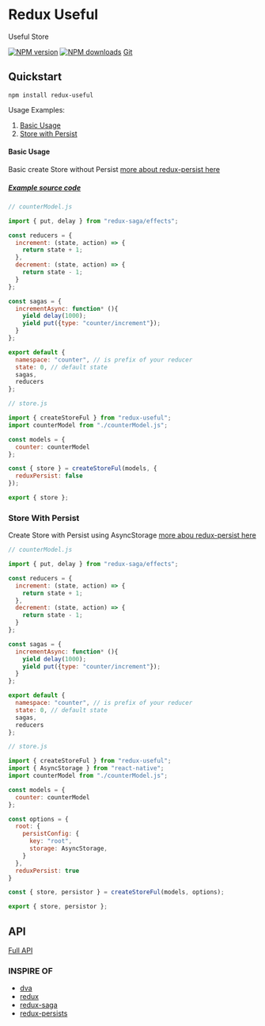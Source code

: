 # Redux Useful

Useful Store

[![NPM version](https://img.shields.io/npm/v/redux-useful.svg?style=flat)](https://www.npmjs.com/package/redux-useful)
[![NPM downloads](http://img.shields.io/npm/dm/redux-useful.svg?style=flat)](https://www.npmjs.com/package/redux-useful)
[Git](https://github.com/barrydevp/redux-useful)

## Quickstart
`npm install redux-useful`

Usage Examples:
1. [Basic Usage](#basic-usage)
2. [Store with Persist](#store-with-persist)

#### Basic Usage
Basic create Store without Persist [more about redux-persist here](https://github.com/rt2zz/redux-persist)

##### [Example source code](https://github.com/barrydevp/redux-useful-beginner-tutorial)

```js
// counterModel.js

import { put, delay } from "redux-saga/effects";

const reducers = {
  increment: (state, action) => {
    return state + 1;
  },
  decrement: (state, action) => {
    return state - 1;
  }
};

const sagas = {
  incrementAsync: function* (){
    yield delay(1000);
    yield put({type: "counter/increment"});
  }
};

export default {
  namespace: "counter", // is prefix of your reducer
  state: 0, // default state
  sagas,
  reducers
};

```

```js
// store.js

import { createStoreFul } from "redux-useful";
import counterModel from "./counterModel.js";

const models = {
  counter: counterModel
};

const { store } = createStoreFul(models, {
  reduxPersist: false
});

export { store };

```

### Store With Persist
Create Store with Persist using AsyncStorage [more abou redux-persist here](https://github.com/rt2zz/redux-persist)

```js
// counterModel.js

import { put, delay } from "redux-saga/effects";

const reducers = {
  increment: (state, action) => {
    return state + 1;
  },
  decrement: (state, action) => {
    return state - 1;
  }
};

const sagas = {
  incrementAsync: function* (){
    yield delay(1000);
    yield put({type: "counter/increment"});
  }
};

export default {
  namespace: "counter", // is prefix of your reducer
  state: 0, // default state
  sagas,
  reducers
};

```

```js
// store.js

import { createStoreFul } from "redux-useful";
import { AsyncStorage } from "react-native";
import counterModel from "./counterModel.js";

const models = {
  counter: counterModel
};

const options = {
  root: {
    persistConfig: {
      key: "root",
      storage: AsyncStorage,
    }
  },
  reduxPersist: true
}

const { store, persistor } = createStoreFul(models, options);

export { store, persistor };

```

## API
[Full API](#)

### INSPIRE OF

* [dva](https://github.com/dvajs/dva/)
* [redux](https://redux.js.org/)
* [redux-saga](https://redux-saga.js.org/)
* [redux-persists](https://github.com/rt2zz/redux-persist/)
